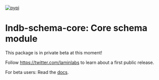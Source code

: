 [![pypi](https://img.shields.io/pypi/v/lndb_schema_core?color=%2334D058&label=pypi%20package)](https://pypi.org/project/lndb_schema_core)

# lndb-schema-core: Core schema module

This package is in private beta at this moment!

Follow https://twitter.com/laminlabs to learn about a first public release.

For beta users: Read the [docs](https://lamin.ai/docs/lndb-schema-core).
